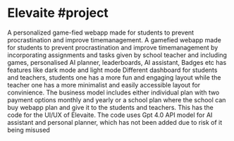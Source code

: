# Elevaite #project
A personalized game-fied webapp made for students to prevent procrastination and improve timemanagement.
A gamefied webapp made for students to prevent procrastination and improve timemanagement by incorporating assignments and tasks given by school teacher and including games, personalised AI planner, leaderboards, AI assistant, Badges etc
has features like dark mode and light mode
Different dashboard for students and teachers, students one has a more fun and engaging layout while the teacher one has a more minimalist and easily accessible layout for convinience.
The business model includes either individual plan with two payment options monthly and yearly or a school plan where the school can buy webapp plan and give it to the students and teachers.
This has the code for the UI/UX of Elevaite.
The code uses Gpt 4.0 API model for AI assistant and personal planner, which has not been added due to risk of it being misused
